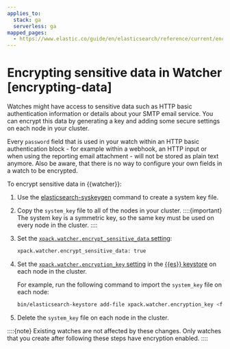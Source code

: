 ```yaml
---
applies_to:
  stack: ga
  serverless: ga
mapped_pages:
  - https://www.elastic.co/guide/en/elasticsearch/reference/current/encrypting-data.html
---
```


# Encrypting sensitive data in Watcher [encrypting-data]

Watches might have access to sensitive data such as HTTP basic authentication information or details about your SMTP email service. You can encrypt this data by generating a key and adding some secure settings on each node in your cluster.

Every `password` field that is used in your watch within an HTTP basic authentication block - for example within a webhook, an HTTP input or when using the reporting email attachment - will not be stored as plain text anymore. Also be aware, that there is no way to configure your own fields in a watch to be encrypted.

To encrypt sensitive data in {{watcher}}:

1. Use the [elasticsearch-syskeygen](asciidocalypse://docs/elasticsearch/docs/reference/elasticsearch/command-line-tools/syskeygen.md) command to create a system key file.
2. Copy the `system_key` file to all of the nodes in your cluster.
   ::::{important}
   The system key is a symmetric key, so the same key must be used on every node in the cluster.
   ::::

3. Set the [`xpack.watcher.encrypt_sensitive_data` setting](asciidocalypse://docs/elasticsearch/docs/reference/elasticsearch/configuration-reference/watcher-settings.md):

    ```sh
    xpack.watcher.encrypt_sensitive_data: true
    ```

4. Set the [`xpack.watcher.encryption_key` setting](asciidocalypse://docs/elasticsearch/docs/reference/elasticsearch/configuration-reference/watcher-settings.md) in the [{{es}} keystore](../../../deploy-manage/security/secure-settings.md) on each node in the cluster.

    For example, run the following command to import the `system_key` file on each node:

    ```sh
    bin/elasticsearch-keystore add-file xpack.watcher.encryption_key <filepath>/system_key
    ```

5. Delete the `system_key` file on each node in the cluster.

::::{note}
Existing watches are not affected by these changes. Only watches that you create after following these steps have encryption enabled.
::::
